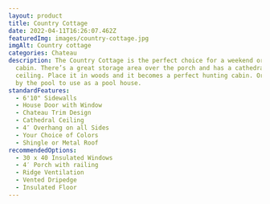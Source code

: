 ```yaml
---
layout: product
title: Country Cottage
date: 2022-04-11T16:26:07.462Z
featuredImg: images/country-cottage.jpg
imgAlt: Country cottage
categories: Chateau
description: The Country Cottage is the perfect choice for a weekend or guest
  cabin. There’s a great storage area over the porch and has a cathedral
  ceiling. Place it in woods and it becomes a perfect hunting cabin. Or set it
  by the pool to use as a pool house.
standardFeatures:
  - 6'10" Sidewalls
  - House Door with Window
  - Chateau Trim Design
  - Cathedral Ceiling
  - 4″ Overhang on all Sides
  - Your Choice of Colors
  - Shingle or Metal Roof
recommendedOptions:
  - 30 x 40 Insulated Windows
  - 4′ Porch with railing
  - Ridge Ventilation
  - Vented Dripedge
  - Insulated Floor
---
```

